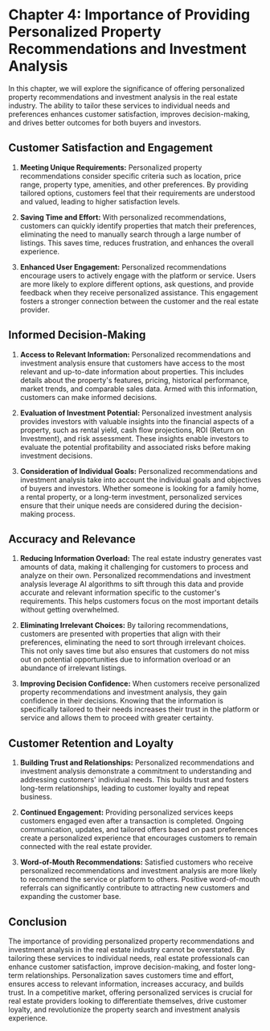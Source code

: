Chapter 4: Importance of Providing Personalized Property Recommendations and Investment Analysis
================================================================================================

In this chapter, we will explore the significance of offering personalized property recommendations and investment analysis in the real estate industry. The ability to tailor these services to individual needs and preferences enhances customer satisfaction, improves decision-making, and drives better outcomes for both buyers and investors.

Customer Satisfaction and Engagement
------------------------------------

1. **Meeting Unique Requirements:** Personalized property recommendations consider specific criteria such as location, price range, property type, amenities, and other preferences. By providing tailored options, customers feel that their requirements are understood and valued, leading to higher satisfaction levels.

2. **Saving Time and Effort:** With personalized recommendations, customers can quickly identify properties that match their preferences, eliminating the need to manually search through a large number of listings. This saves time, reduces frustration, and enhances the overall experience.

3. **Enhanced User Engagement:** Personalized recommendations encourage users to actively engage with the platform or service. Users are more likely to explore different options, ask questions, and provide feedback when they receive personalized assistance. This engagement fosters a stronger connection between the customer and the real estate provider.

Informed Decision-Making
------------------------

1. **Access to Relevant Information:** Personalized recommendations and investment analysis ensure that customers have access to the most relevant and up-to-date information about properties. This includes details about the property's features, pricing, historical performance, market trends, and comparable sales data. Armed with this information, customers can make informed decisions.

2. **Evaluation of Investment Potential:** Personalized investment analysis provides investors with valuable insights into the financial aspects of a property, such as rental yield, cash flow projections, ROI (Return on Investment), and risk assessment. These insights enable investors to evaluate the potential profitability and associated risks before making investment decisions.

3. **Consideration of Individual Goals:** Personalized recommendations and investment analysis take into account the individual goals and objectives of buyers and investors. Whether someone is looking for a family home, a rental property, or a long-term investment, personalized services ensure that their unique needs are considered during the decision-making process.

Accuracy and Relevance
----------------------

1. **Reducing Information Overload:** The real estate industry generates vast amounts of data, making it challenging for customers to process and analyze on their own. Personalized recommendations and investment analysis leverage AI algorithms to sift through this data and provide accurate and relevant information specific to the customer's requirements. This helps customers focus on the most important details without getting overwhelmed.

2. **Eliminating Irrelevant Choices:** By tailoring recommendations, customers are presented with properties that align with their preferences, eliminating the need to sort through irrelevant choices. This not only saves time but also ensures that customers do not miss out on potential opportunities due to information overload or an abundance of irrelevant listings.

3. **Improving Decision Confidence:** When customers receive personalized property recommendations and investment analysis, they gain confidence in their decisions. Knowing that the information is specifically tailored to their needs increases their trust in the platform or service and allows them to proceed with greater certainty.

Customer Retention and Loyalty
------------------------------

1. **Building Trust and Relationships:** Personalized recommendations and investment analysis demonstrate a commitment to understanding and addressing customers' individual needs. This builds trust and fosters long-term relationships, leading to customer loyalty and repeat business.

2. **Continued Engagement:** Providing personalized services keeps customers engaged even after a transaction is completed. Ongoing communication, updates, and tailored offers based on past preferences create a personalized experience that encourages customers to remain connected with the real estate provider.

3. **Word-of-Mouth Recommendations:** Satisfied customers who receive personalized recommendations and investment analysis are more likely to recommend the service or platform to others. Positive word-of-mouth referrals can significantly contribute to attracting new customers and expanding the customer base.

Conclusion
----------

The importance of providing personalized property recommendations and investment analysis in the real estate industry cannot be overstated. By tailoring these services to individual needs, real estate professionals can enhance customer satisfaction, improve decision-making, and foster long-term relationships. Personalization saves customers time and effort, ensures access to relevant information, increases accuracy, and builds trust. In a competitive market, offering personalized services is crucial for real estate providers looking to differentiate themselves, drive customer loyalty, and revolutionize the property search and investment analysis experience.
